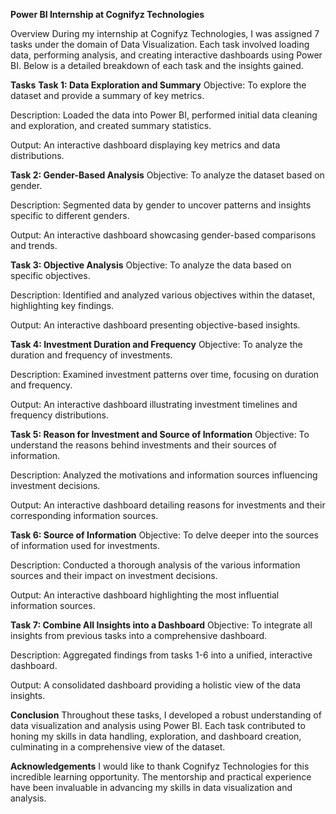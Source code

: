 **Power BI Internship at Cognifyz Technologies**


Overview During my internship at Cognifyz Technologies, I was assigned 7 tasks under the domain of Data Visualization. Each task involved loading data, performing analysis, and creating interactive dashboards using Power BI. Below is a detailed breakdown of each task and the insights gained.

**Tasks**
**Task 1: Data Exploration and Summary**
Objective: To explore the dataset and provide a summary of key metrics.

Description: Loaded the data into Power BI, performed initial data cleaning and exploration, and created summary statistics.

Output: An interactive dashboard displaying key metrics and data distributions.

**Task 2: Gender-Based Analysis**
Objective: To analyze the dataset based on gender.

Description: Segmented data by gender to uncover patterns and insights specific to different genders.

Output: An interactive dashboard showcasing gender-based comparisons and trends.

**Task 3: Objective Analysis**
Objective: To analyze the data based on specific objectives.

Description: Identified and analyzed various objectives within the dataset, highlighting key findings.

Output: An interactive dashboard presenting objective-based insights.

**Task 4: Investment Duration and Frequency**
Objective: To analyze the duration and frequency of investments.

Description: Examined investment patterns over time, focusing on duration and frequency.

Output: An interactive dashboard illustrating investment timelines and frequency distributions.

**Task 5: Reason for Investment and Source of Information**
Objective: To understand the reasons behind investments and their sources of information.

Description: Analyzed the motivations and information sources influencing investment decisions.

Output: An interactive dashboard detailing reasons for investments and their corresponding information sources.

**Task 6: Source of Information**
Objective: To delve deeper into the sources of information used for investments.

Description: Conducted a thorough analysis of the various information sources and their impact on investment decisions.

Output: An interactive dashboard highlighting the most influential information sources.

**Task 7: Combine All Insights into a Dashboard**
Objective: To integrate all insights from previous tasks into a comprehensive dashboard.

Description: Aggregated findings from tasks 1-6 into a unified, interactive dashboard.

Output: A consolidated dashboard providing a holistic view of the data insights.

**Conclusion**
Throughout these tasks, I developed a robust understanding of data visualization and analysis using Power BI. Each task contributed to honing my skills in data handling, exploration, and dashboard creation, culminating in a comprehensive view of the dataset.

**Acknowledgements**
I would like to thank Cognifyz Technologies for this incredible learning opportunity. The mentorship and practical experience have been invaluable in advancing my skills in data visualization and analysis.
